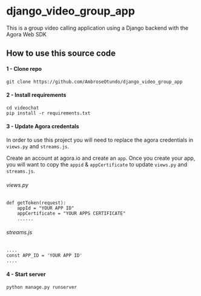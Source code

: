 # django_video_group_app
This is a group video calling application using a Django backend with the Agora Web SDK

##  How to use this source code

#### 1 - Clone repo
```
git clone https://github.com/AmbroseOtundo/django_video_group_app
```

#### 2 - Install requirements
```
cd videochat
pip install -r requirements.txt
```

#### 3 - Update Agora credentals
In order to use this project you will need to replace the agora credentials in `views.py` and `streams.js`.

Create an account at agora.io and create an `app`. Once you create your app, you will want to copy the `appid` & `appCertificate` to update `views.py` and `streams.js`.

###### views.py
```
def getToken(request):
    appId = "YOUR APP ID"
    appCertificate = "YOUR APPS CERTIFICATE"
    ......
```

###### streams.js
```
....
const APP_ID = 'YOUR APP ID'
....
```


#### 4 - Start server
```
python manage.py runserver
```

